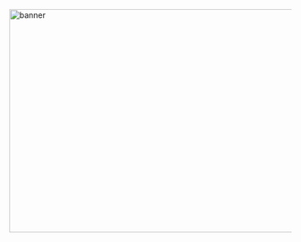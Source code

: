 <img align="center" width="700"  height="400" alt="banner" src="https://media.giphy.com/media/v1.Y2lkPTc5MGI3NjExNDMxYzY1NjkxYzM3NWZlYWZiYjM3MzQ1NjQ3MTk1Y2U5MjA1NDYzZCZjdD1n/9dZvIzHaSdUDR7ZMN6/giphy.gif">
